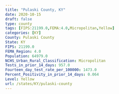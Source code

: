 ```yaml
---
title: "Pulaski County, KY"
date: 2020-10-15
draft: false
type: county
tags: [FIPS:21199.0,FEMA:4.0,Micropolitan,Yellow]
categories: [KY]
County: Pulaski County
State: KY
FIPS: 21199.0
FEMA_Region: 4.0
Population: 64979.0
NCHS_Urban_Rural_Classification: Micropolitan
Tests_in_prior_14_days: 957.0
Fourteen_day_test_rate_per_100000: 1473.0
Percent_Positivity_in_prior_14_days: 0.064
Level: Yellow
url: /states/KY/pulaski-county
---
```



